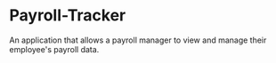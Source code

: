 # Payroll-Tracker
An application that allows a payroll manager to view and manage their employee's payroll data.
